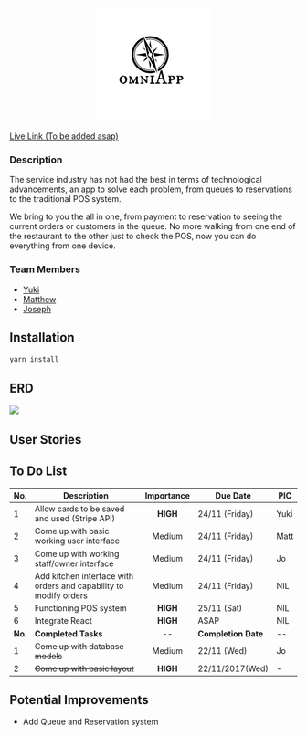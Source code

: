 <p align="center">
  <img src="/public/assets/images/logo.png">
</p>

[Live Link (To be added asap)](www.potato.com)
### Description
The service industry has not had the best in terms of technological advancements, an app to solve each problem, from queues to reservations to the traditional POS system.

We bring to you the all in one, from payment to reservation to seeing the current orders or customers in the queue. No more walking from one end of the restaurant to the other just to check the POS, now you can do everything from one device.

### Team Members
* [Yuki](https://github.com/yukitsuboniwa)
* [Matthew](https://github.com/matthewfrancisong)
* [Joseph](https://github.com/josephpung)

## Installation
```javascript
yarn install
```
## ERD
![](public/assets/images/ERD.png)

## User Stories


## To Do List
No. | Description | Importance | Due Date | PIC
--------  |--- | :---: | --- | --  
1| Allow cards to be saved and used (Stripe API)| **HIGH** | 24/11 (Friday) | Yuki
2| Come up with basic working user interface | Medium | 24/11 (Friday) | Matt
3| Come up with working staff/owner interface | Medium | 24/11 (Friday) | Jo
4| Add kitchen interface with orders and capability to modify orders | Medium | 24/11 (Friday) | NIL
5| Functioning POS system | **HIGH** | 25/11 (Sat) | NIL
6| Integrate React | **HIGH** | ASAP | NIL
**No.** | **Completed Tasks** | -- | **Completion Date** | --
1| ~~Come up with database models~~| Medium | 22/11 (Wed)| Jo
2| ~~Come up with basic layout~~| **HIGH** | 22/11/2017(Wed) | -

## Potential Improvements
* Add Queue and Reservation system
